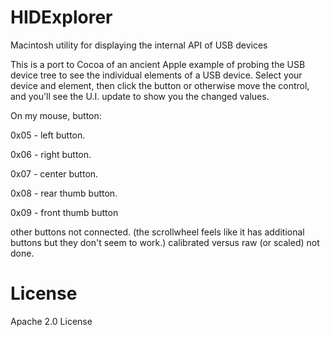 # HIDExplorer
Macintosh utility for displaying the internal API of USB devices

This is a port to Cocoa of an ancient Apple example of probing the USB device tree to see the individual elements of a USB device. Select your device and element, then click the button or otherwise move the control, and you'll see the U.I. update to show you the changed values.

On my mouse, button:

0x05 - left button.

0x06 - right button.

0x07 - center button.

0x08 - rear thumb button.

0x09 - front thumb button

other buttons not connected. (the scrollwheel feels like it has additional buttons but they don't seem to work.)
calibrated versus raw (or scaled) not done.

# License
Apache 2.0 License

